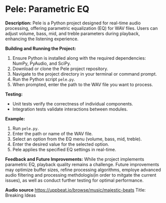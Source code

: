 # Pele: Parametric EQ

**Description:**
Pele is a Python project designed for real-time audio processing, offering parametric equalization (EQ) for WAV files. Users can adjust volume, bass, mid, and treble parameters during playback, enhancing the listening experience.

**Building and Running the Project:**
1. Ensure Python is installed along with the required dependencies: NumPy, PyAudio, and SciPy.
2. Download or clone the Pele project repository.
3. Navigate to the project directory in your terminal or command prompt.
4. Run the Python script `pele.py`.
5. When prompted, enter the path to the WAV file you want to process.

**Testing:**
- Unit tests verify the correctness of individual components.
- Integration tests validate interactions between modules.

**Example:**
1. Run `pele.py`.
2. Enter the path or name of the WAV file.
3. Select an option from the EQ menu (volume, bass, mid, treble).
4. Enter the desired value for the selected option.
5. Pele applies the specified EQ settings in real-time.

**Feedback and Future Improvements:**
While the project implements parametric EQ, playback quality remains a challenge. Future improvements may optimize buffer sizes, refine processing algorithms, employe advanced audio filtering and processing methdologis(in order to mitgate the current issues), as well as conduct further testing for optimal performance.

**Audio source**
https://uppbeat.io/browse/music/majestic-beats 
Title: Breaking Ideas